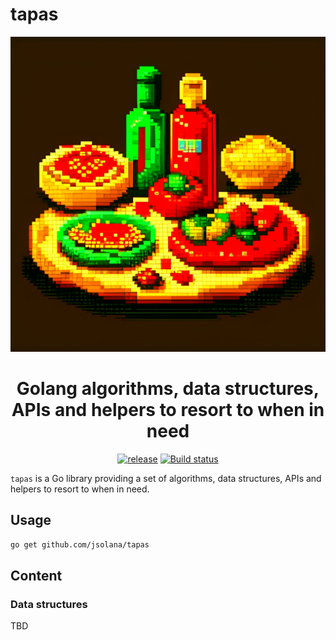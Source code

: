 # tapas

<p align="center"><img src="logo.png" alt="atelier logo"/></p>
<h1 align="center">Golang algorithms, data structures, APIs and helpers to resort to when in need</h3>
<p align="center">
    <a href="https://github.com/jsolana/tapasreleases"><img src="https://img.shields.io/github/release/jsolana/tapas.svg" alt="release"></a>
    <a href="https://github.com/jsolana/tapasactions/workflows/build.yml"><img src="https://github.com/jsolana/tapasactions/workflows/build.yml/badge.svg" alt="Build status"></a>
</p>

`tapas` is a Go library providing a set of algorithms, data structures, APIs and helpers to resort to when in need.

## Usage

```bash
go get github.com/jsolana/tapas
```

## Content

### Data structures

TBD
